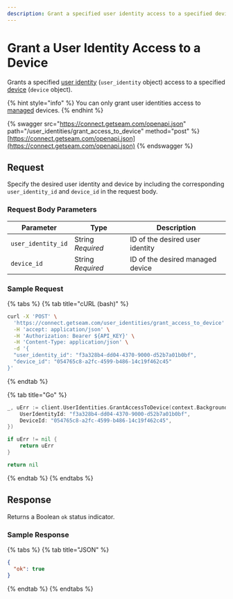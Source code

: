 ```yaml
---
description: Grant a specified user identity access to a specified device
---
```


# Grant a User Identity Access to a Device

Grants a specified [user identity](../../products/mobile-access-in-development/managing-mobile-app-user-accounts-with-user-identities.md#what-is-a-user-identity) (`user_identity` object) access to a specified [device](../../core-concepts/devices/) (`device` object).

{% hint style="info" %}
You can only grant user identities access to [managed](../../core-concepts/devices/managed-and-unmanaged-devices.md) devices.
{% endhint %}

{% swagger src="https://connect.getseam.com/openapi.json" path="/user_identities/grant_access_to_device" method="post" %}
[https://connect.getseam.com/openapi.json](https://connect.getseam.com/openapi.json)
{% endswagger %}

## Request

Specify the desired user identity and device by including the corresponding `user_identity_id` and `device_id` in the request body.

### Request Body Parameters

<table><thead><tr><th>Parameter</th><th width="112.33333333333331">Type</th><th>Description</th></tr></thead><tbody><tr><td><code>user_identity_id</code></td><td>String<br><em>Required</em></td><td>ID of the desired user identity</td></tr><tr><td><code>device_id</code></td><td>String<br><em>Required</em></td><td>ID of the desired managed device</td></tr></tbody></table>

### Sample Request

{% tabs %}
{% tab title="cURL (bash)" %}
```bash
curl -X 'POST' \
  'https://connect.getseam.com/user_identities/grant_access_to_device' \
  -H 'accept: application/json' \
  -H 'Authorization: Bearer ${API_KEY}' \
  -H 'Content-Type: application/json' \
  -d '{
  "user_identity_id": "f3a328b4-dd04-4370-9000-d52b7a01b0bf",
  "device_id": "054765c8-a2fc-4599-b486-14c19f462c45"
}'
```
{% endtab %}

{% tab title="Go" %}
```go
_, uErr := client.UserIdentities.GrantAccessToDevice(context.Background(), &api.UserIdentitiesGrantAccessToDeviceRequest{
    UserIdentityId: "f3a328b4-dd04-4370-9000-d52b7a01b0bf",
    DeviceId: "054765c8-a2fc-4599-b486-14c19f462c45",
})

if uErr != nil {
    return uErr
}

return nil
```
{% endtab %}
{% endtabs %}

## Response

Returns a Boolean `ok` status indicator.

### Sample Response

{% tabs %}
{% tab title="JSON" %}
```json
{
  "ok": true
}
```
{% endtab %}
{% endtabs %}
